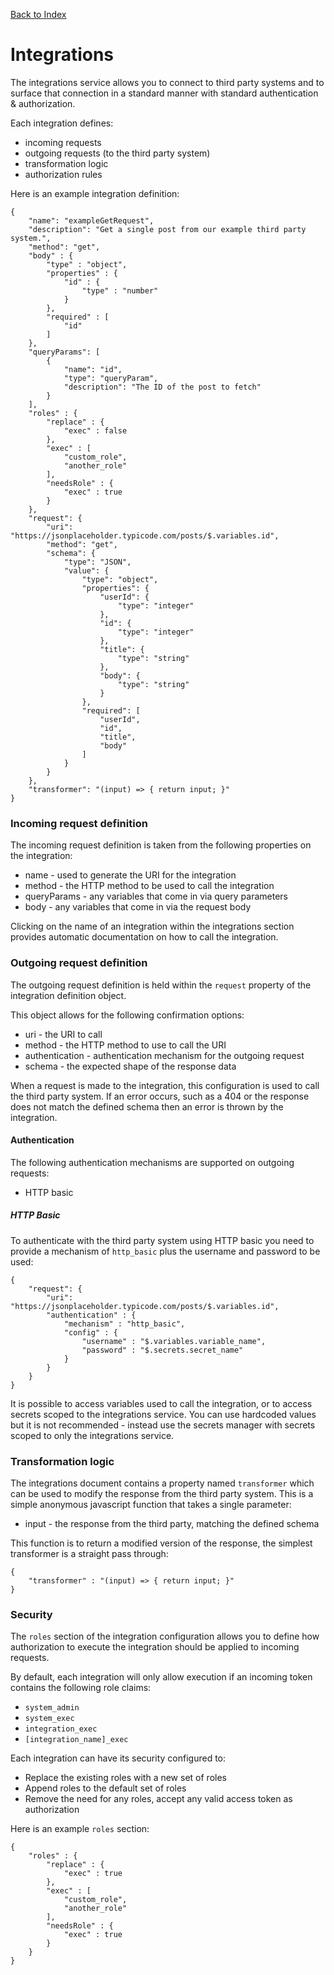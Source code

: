 [Back to Index](/documentation)

# Integrations

The integrations service allows you to connect to third party systems and to surface that connection in a standard manner with standard authentication & authorization.

Each integration defines:

* incoming requests
* outgoing requests (to the third party system)
* transformation logic
* authorization rules

Here is an example integration definition:

```
{
    "name": "exampleGetRequest",
    "description": "Get a single post from our example third party system.",
    "method": "get",
    "body" : {
        "type" : "object",
        "properties" : {
            "id" : {
                "type" : "number"
            }
        },
        "required" : [
            "id"
        ]
    },
    "queryParams": [
        {
            "name": "id",
            "type": "queryParam",
            "description": "The ID of the post to fetch"
        }
    ],
    "roles" : {
        "replace" : {
            "exec" : false
        },
        "exec" : [
            "custom_role",
            "another_role"
        ],
        "needsRole" : {
            "exec" : true
        }
    },
    "request": {
        "uri": "https://jsonplaceholder.typicode.com/posts/$.variables.id",
        "method": "get",
        "schema": {
            "type": "JSON",
            "value": {
                "type": "object",
                "properties": {
                    "userId": {
                        "type": "integer"
                    },
                    "id": {
                        "type": "integer"
                    },
                    "title": {
                        "type": "string"
                    },
                    "body": {
                        "type": "string"
                    }
                },
                "required": [
                    "userId",
                    "id",
                    "title",
                    "body"
                ]
            }
        }
    },
    "transformer": "(input) => { return input; }"
}
```

### Incoming request definition

The incoming request definition is taken from the following properties on the integration:

* name - used to generate the URI for the integration
* method - the HTTP method to be used to call the integration
* queryParams - any variables that come in via query parameters
* body - any variables that come in via the request body

Clicking on the name of an integration within the integrations section provides automatic documentation on how to call the integration.

### Outgoing request definition

The outgoing request definition is held within the `request` property of the integration definition object.

This object allows for the following confirmation options:

* uri - the URI to call
* method - the HTTP method to use to call the URI
* authentication - authentication mechanism for the outgoing request
* schema - the expected shape of the response data

When a request is made to the integration, this configuration is used to call the third party system. If an error occurs, such as a 404 or the response does not match the defined schema then an error is thrown by the integration.

#### Authentication

The following authentication mechanisms are supported on outgoing requests:

* HTTP basic

##### HTTP Basic

To authenticate with the third party system using HTTP basic you need to provide a mechanism of `http_basic` plus the username and password to be used:

```
{
    "request": {
        "uri": "https://jsonplaceholder.typicode.com/posts/$.variables.id",
        "authentication" : {
            "mechanism" : "http_basic",
            "config" : {
                "username" : "$.variables.variable_name",
                "password" : "$.secrets.secret_name"
            }
        }
    }
}
```

It is possible to access variables used to call the integration, or to access secrets scoped to the integrations service. You can use hardcoded values but it is not recommended - instead use the secrets manager with secrets scoped to only the integrations service.

### Transformation logic

The integrations document contains a property named `transformer` which can be used to modify the response from the third party system. This is a simple anonymous javascript function that takes a single parameter:

*   input - the response from the third party, matching the defined schema

This function is to return a modified version of the response, the simplest transformer is a straight pass through:

```
{
	"transformer" : "(input) => { return input; }"
}
```

### Security

The `roles` section of the integration configuration allows you to define how authorization to execute the integration should be applied to incoming requests.

By default, each integration will only allow execution if an incoming token contains the following role claims:

* `system_admin`
* `system_exec`
* `integration_exec`
* `[integration_name]_exec`

Each integration can have its security configured to:

* Replace the existing roles with a new set of roles
* Append roles to the default set of roles
* Remove the need for any roles, accept any valid access token as authorization

Here is an example `roles` section:

```
{
    "roles" : {
        "replace" : {
            "exec" : true
        },
        "exec" : [
            "custom_role",
            "another_role"
        ],
        "needsRole" : {
            "exec" : true
        }
    }
}
```